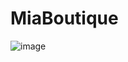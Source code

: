 # MiaBoutique
![image](https://github.com/meeribeiro/MiaBoutique/assets/88556924/5b6e4285-0e31-48d7-99c3-a5e48b6bdc37)
